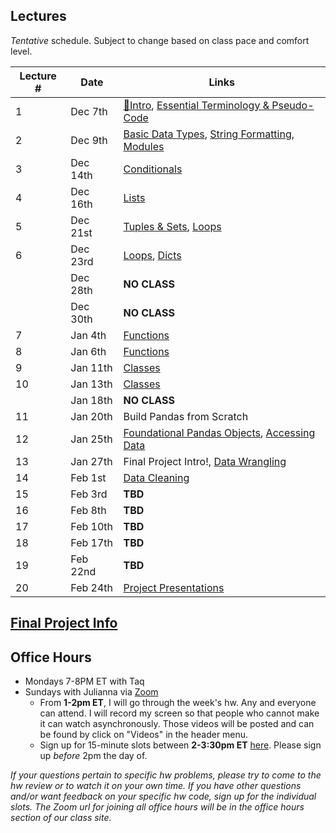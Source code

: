 ## Lectures

_Tentative_ schedule. Subject to change based on class pace and comfort level.

| Lecture # | Date | Links |
| --------- | ---- | ------------- |
| 1  | Dec 7th  | [🎉Intro](#in/intro/welcome), [Essential Terminology & Pseudo-Code](#out/topics/essential_terminology) |
| 2  | Dec 9th  |  [Basic Data Types](#out/topics/basic_data_types), [String Formatting](#out/topics/string_formatting), [Modules](#out/topics/modules) |
| 3  | Dec 14th | [Conditionals](#out/topics/conditionals)  |
| 4  | Dec 16th | [Lists](#out/topics/lists) |
| 5  | Dec 21st | [Tuples & Sets](#out/topics/tuples_sets), [Loops](#out/topics/loops) |
| 6  | Dec 23rd | [Loops](#out/topics/loops), [Dicts](#out/topics/dicts) |
|    | Dec 28th | **NO CLASS** |
|    | Dec 30th | **NO CLASS** |
| 7  | Jan 4th  | [Functions](#out/topics/functions) |
| 8  | Jan 6th  | [Functions](#out/topics/functions) |
| 9  | Jan 11th | [Classes](#out/topics/classes) |
| 10 | Jan 13th | [Classes](#out/topics/classes) |
|    | Jan 18th | **NO CLASS** |
| 11 | Jan 20th | Build Pandas from Scratch |
| 12 | Jan 25th | [Foundational Pandas Objects](#out/topics/foundations_pandas), [Accessing Data](#out/topics/accessing_data) |
| 13 | Jan 27th | Final Project Intro!, [Data Wrangling](#out/topics/wrangling1) |
| 14 | Feb 1st  | [Data Cleaning](#out/topics/data_cleaning) |
| 15 | Feb 3rd  | **TBD** |
| 16 | Feb 8th  | **TBD** |
| 17 | Feb 10th | **TBD** |
| 18 | Feb 17th | **TBD** |
| 19 | Feb 22nd | **TBD** |
| 20 | Feb 24th | [Project Presentations]() |


## [Final Project Info](#in/intro/finalproject)
 
## Office Hours

* Mondays 7-8PM ET with Taq
* Sundays with Julianna via [Zoom](https://generalassembly.zoom.us/j/91241981679?pwd=L2hTUWJ4YWZpV3dIMUd6eXN3dXhrQT09)
  * From **1-2pm ET**, I will go through the week's hw. Any and everyone can attend. I will record my screen so that people who cannot make it can watch asynchronously. Those videos will be posted and can be found by click on "Videos" in the header menu.
  * Sign up for 15-minute slots between **2-3:30pm ET** [here](https://docs.google.com/spreadsheets/d/1QCFiPUrovPPSyYPBOIEDMcTJuCWpZ5FzzazmCQm4mww/edit?usp=sharing). Please sign up *before* 2pm the day of.

*If your questions pertain to specific hw problems, please try to come to the hw review or to watch it on your own time. If you have other questions and/or want feedback on your specific hw code, sign up for the individual slots. The Zoom url for joining all office hours will be in the office hours section of our class site.*



